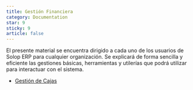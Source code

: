 ```yaml
---
title: Gestión Financiera
category: Documentation
star: 9
sticky: 9
article: false
---
```


El presente material se encuentra dirigido a cada uno de los usuarios de Solop ERP para cualquier organización. Se explicará de forma sencilla y eficiente las gestiones básicas, herramientas y utilerías que podrá utilizar para interactuar con el sistema.

- [Gestión de Cajas](cash-management)
